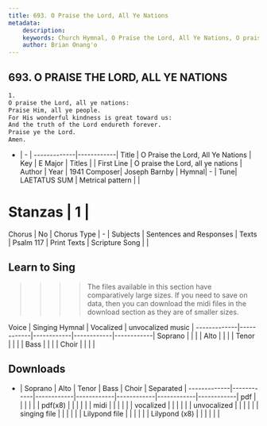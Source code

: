 ```yaml
---
title: 693. O Praise the Lord, All Ye Nations
metadata:
    description: 
    keywords: Church Hymnal, O Praise the Lord, All Ye Nations, O praise the Lord, all ye nations, 
    author: Brian Onang'o
---
```



## 693. O PRAISE THE LORD, ALL YE NATIONS

```txt
1.
O praise the Lord, all ye nations: 
Praise Him, all ye people. 
For His wonderful kindness is great toward us: 
And the truth of the Lord endureth forever. 
Praise ye the Lord. 
Amen.
```

- |   -  |
-------------|------------|
Title | O Praise the Lord, All Ye Nations |
Key | E Major |
Titles |  |
First Line | O praise the Lord, all ye nations |
Author | 
Year | 1941
Composer| Joseph Barnby |
Hymnal|  - |
Tune| LAETATUS SUM |
Metrical pattern | |
# Stanzas | 1 |
Chorus | No |
Chorus Type | - |
Subjects | Sentences and Responses |
Texts | Psalm 117 |
Print Texts | 
Scripture Song |  |
  
## Learn to Sing

>>>> The files available in this section have comparatively large sizes. If you need to save on data, then you can download the midi files in the download section as they are of smaller sizes.

Voice |  Singing Hymnal | Vocalized | unvocalized music |
-------------|------------|------------|------------|------------|
Soprano | | | |
Alto | | | |
Tenor | | | |
Bass | | | |
Choir | | | |

## Downloads

- |  Soprano | Alto | Tenor | Bass | Choir | Separated |
-------------|------------|------------|------------|------------|------------|------------|
pdf | | | | | |
pdf(x8) | | | | | |
midi | | | | | |
vocalized | | | | | |
unvocalized | | | | | |
singing file | | | | | |
Lilypond file | | | | | |
Lilypond (x8) | | | | | |
  